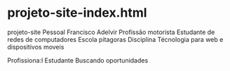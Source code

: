 # projeto-site-index.html
projeto-site
Pessoal
Francisco Adelvir
Profissão motorista
Estudante de redes de computadores
Escola pitagoras
Disciplina Técnologia para web e dispositivos moveis

Profissiona:l Estudante Buscando oportunidades
